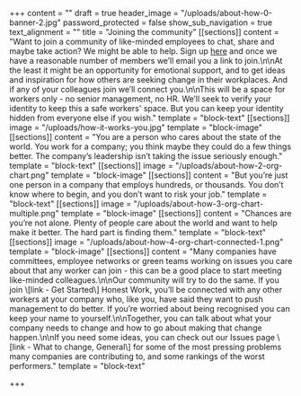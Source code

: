 +++
content = ""
draft = true
header_image = "/uploads/about-how-0-banner-2.jpg"
password_protected = false
show_sub_navigation = true
text_alignment = ""
title = "Joining the community"
[[sections]]
content = "Want to join a community of like-minded employees to chat, share and maybe take action? We might be able to help. Sign up [here](https://honestwork.org/about/joining-the-community/) and once we have a reasonable number of members we’ll email you a link to join.\n\nAt the least it might be an opportunity for emotional support, and to get ideas and inspiration for how others are seeking change in their workplaces. And if any of your colleagues join we’ll connect you.\n\nThis will be a space for workers only - no senior management, no HR. We’ll seek to verify your identity to keep this a safe workers' space. But you can keep your identity hidden from everyone else if you wish."
template = "block-text"
[[sections]]
image = "/uploads/how-it-works-you.jpg"
template = "block-image"
[[sections]]
content = "You are a person who cares about the state of the world. You work for a company; you think maybe they could do a few things better. The company’s leadership isn’t taking the issue seriously enough."
template = "block-text"
[[sections]]
image = "/uploads/about-how-2-org-chart.png"
template = "block-image"
[[sections]]
content = "But you’re just one person in a company that employs hundreds, or thousands. You don’t know where to begin, and you don’t want to risk your job."
template = "block-text"
[[sections]]
image = "/uploads/about-how-3-org-chart-multiple.png"
template = "block-image"
[[sections]]
content = "Chances are you’re not alone. Plenty of people care about the world and want to help make it better. The hard part is finding them."
template = "block-text"
[[sections]]
image = "/uploads/about-how-4-org-chart-connected-1.png"
template = "block-image"
[[sections]]
content = "Many companies have committees, employee networks or green teams working on issues you care about that any worker can join - this can be a good place to start meeting like-minded colleagues.\n\nOur community will try to do the same. If you join \\[link - Get Started\\] Honest Work, you’ll be connected with any other workers at your company who, like you, have said they want to push management to do better. If you’re worried about being recognised you can keep your name to yourself.\n\nTogether, you can talk about what your company needs to change and how to go about making that change happen.\n\nIf you need some ideas, you can check out our Issues page \\[link - What to change, General\\] for some of the most pressing problems many companies are contributing to, and some rankings of the worst performers."
template = "block-text"

+++
